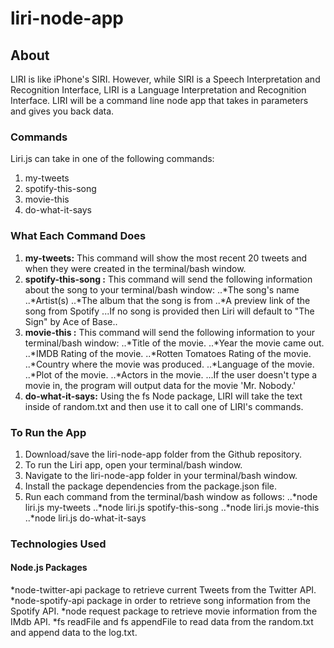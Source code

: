 # liri-node-app

## About
LIRI is like iPhone's SIRI. However, while SIRI is a Speech Interpretation and Recognition Interface, LIRI is a Language Interpretation and Recognition Interface. LIRI will be a command line node app that takes in parameters and gives you back data.

### Commands
Liri.js can take in one of the following commands:
1. my-tweets
2. spotify-this-song
3. movie-this
4. do-what-it-says

### What Each Command Does
1.	**my-tweets:** This command will show the most recent 20 tweets and when they were created in the terminal/bash window.
2.	**spotify-this-song <song name here>:** This command will send the following information about the song to your terminal/bash window:
    ..*The song's name
    ..*Artist(s)
    ..*The album that the song is from
    ..*A preview link of the song from Spotify 
...If no song is provided then Liri will default to "The Sign" by Ace of Base..
3.	**movie-this <movie name here>:** This command will send the following information to your terminal/bash window:
    ..*Title of the movie.
    ..*Year the movie came out.
    ..*IMDB Rating of the movie.
    ..*Rotten Tomatoes Rating of the movie.
    ..*Country where the movie was produced.
    ..*Language of the movie.
    ..*Plot of the movie.
    ..*Actors in the movie.
...If the user doesn't type a movie in, the program will output data for the movie 'Mr. Nobody.'
4.	**do-what-it-says:** Using the fs Node package, LIRI will take the text inside of random.txt and then use it to call one of LIRI's commands.

### To Run the App
1.	Download/save the liri-node-app folder from the Github repository.
2.  To run the Liri app, open your terminal/bash window.
3.  Navigate to the liri-node-app folder in your terminal/bash window.
4.  Install the package dependencies from the package.json file.
5.  Run each command from the terminal/bash window as follows:
..*node liri.js my-tweets
..*node liri.js spotify-this-song <song name>
..*node liri.js movie-this <movie name>
..*node liri.js do-what-it-says

### Technologies Used
#### Node.js Packages
*node-twitter-api package to retrieve current Tweets from the Twitter API.
*node-spotify-api package in order to retrieve song information from the Spotify API.
*node request package to retrieve movie information from the IMdb API.
*fs readFile and fs appendFile to read data from the random.txt and append data to the log.txt.
